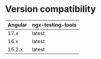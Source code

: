 # Version compatibility

| Angular | ngx-testing-tools |
|---------|-------------------|
| 17.x    | latest            |
| 16.x    | latest            |
| 15.2.x  | latest            |
